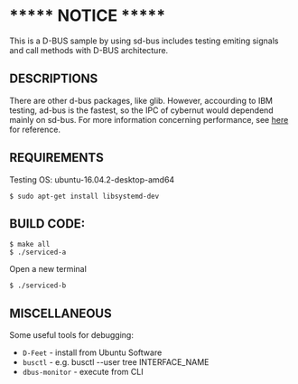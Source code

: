 # ***** NOTICE *****
This is a D-BUS sample by using sd-bus includes testing emiting signals and call methods with D-BUS architecture.

## DESCRIPTIONS
There are other d-bus packages, like glib. However, accourding to IBM testing, ad-bus is the fastest, so the IPC of cybernut would dependend mainly on sd-bus. For more information concerning performance, see [here](http://blog.asleson.org/index.php/2015/09/01/d-bus-signaling-performance/) for reference.

## REQUIREMENTS
Testing OS: ubuntu-16.04.2-desktop-amd64
```	
$ sudo apt-get install libsystemd-dev
```

## BUILD CODE:
```
$ make all	
$ ./serviced-a	
```
Open a new terminal
```
$ ./serviced-b
```	

## MISCELLANEOUS
Some useful tools for debugging:
 * `D-Feet` - install from Ubuntu Software
 * `busctl` - e.g. busctl --user tree INTERFACE_NAME
 * `dbus-monitor` - execute from CLI
